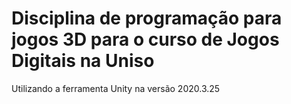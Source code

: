 # Disciplina de programação para jogos 3D para o curso de Jogos Digitais na Uniso

Utilizando a ferramenta Unity na versão 2020.3.25
